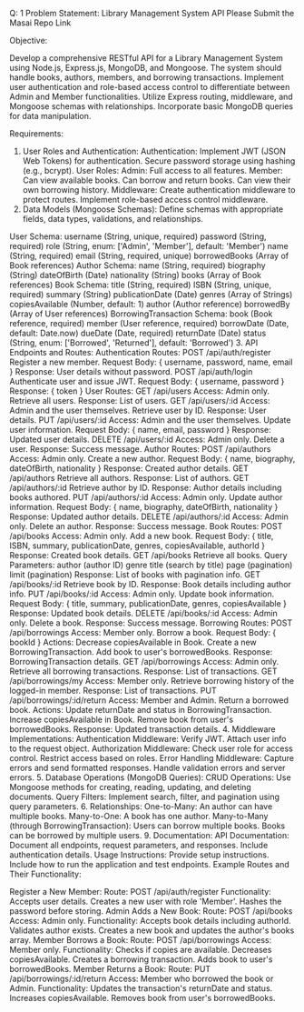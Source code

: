 Q: 1
Problem Statement: Library Management System API
Please Submit the Masai Repo Link

Objective:

Develop a comprehensive RESTful API for a Library Management System using Node.js, Express.js, MongoDB, and Mongoose. The system should handle books, authors, members, and borrowing transactions. Implement user authentication and role-based access control to differentiate between Admin and Member functionalities. Utilize Express routing, middleware, and Mongoose schemas with relationships. Incorporate basic MongoDB queries for data manipulation.

Requirements:

1. User Roles and Authentication:
Authentication:
Implement JWT (JSON Web Tokens) for authentication.
Secure password storage using hashing (e.g., bcrypt).
User Roles:
Admin:
Full access to all features.
Member:
Can view available books.
Can borrow and return books.
Can view their own borrowing history.
Middleware:
Create authentication middleware to protect routes.
Implement role-based access control middleware.
2. Data Models (Mongoose Schemas):
Define schemas with appropriate fields, data types, validations, and relationships.

User Schema:
username (String, unique, required)
password (String, required)
role (String, enum: ['Admin', 'Member'], default: 'Member')
name (String, required)
email (String, required, unique)
borrowedBooks (Array of Book references)
Author Schema:
name (String, required)
biography (String)
dateOfBirth (Date)
nationality (String)
books (Array of Book references)
Book Schema:
title (String, required)
ISBN (String, unique, required)
summary (String)
publicationDate (Date)
genres (Array of Strings)
copiesAvailable (Number, default: 1)
author (Author reference)
borrowedBy (Array of User references)
BorrowingTransaction Schema:
book (Book reference, required)
member (User reference, required)
borrowDate (Date, default: Date.now)
dueDate (Date, required)
returnDate (Date)
status (String, enum: ['Borrowed', 'Returned'], default: 'Borrowed')
3. API Endpoints and Routes:
Authentication Routes:
POST /api/auth/register
Register a new member.
Request Body: { username, password, name, email }
Response: User details without password.
POST /api/auth/login
Authenticate user and issue JWT.
Request Body: { username, password }
Response: { token }
User Routes:
GET /api/users
Access: Admin only.
Retrieve all users.
Response: List of users.
GET /api/users/:id
Access: Admin and the user themselves.
Retrieve user by ID.
Response: User details.
PUT /api/users/:id
Access: Admin and the user themselves.
Update user information.
Request Body: { name, email, password }
Response: Updated user details.
DELETE /api/users/:id
Access: Admin only.
Delete a user.
Response: Success message.
Author Routes:
POST /api/authors
Access: Admin only.
Create a new author.
Request Body: { name, biography, dateOfBirth, nationality }
Response: Created author details.
GET /api/authors
Retrieve all authors.
Response: List of authors.
GET /api/authors/:id
Retrieve author by ID.
Response: Author details including books authored.
PUT /api/authors/:id
Access: Admin only.
Update author information.
Request Body: { name, biography, dateOfBirth, nationality }
Response: Updated author details.
DELETE /api/authors/:id
Access: Admin only.
Delete an author.
Response: Success message.
Book Routes:
POST /api/books
Access: Admin only.
Add a new book.
Request Body: { title, ISBN, summary, publicationDate, genres, copiesAvailable, authorId }
Response: Created book details.
GET /api/books
Retrieve all books.
Query Parameters:
author (author ID)
genre
title (search by title)
page (pagination)
limit (pagination)
Response: List of books with pagination info.
GET /api/books/:id
Retrieve book by ID.
Response: Book details including author info.
PUT /api/books/:id
Access: Admin only.
Update book information.
Request Body: { title, summary, publicationDate, genres, copiesAvailable }
Response: Updated book details.
DELETE /api/books/:id
Access: Admin only.
Delete a book.
Response: Success message.
Borrowing Routes:
POST /api/borrowings
Access: Member only.
Borrow a book.
Request Body: { bookId }
Actions:
Decrease copiesAvailable in Book.
Create a new BorrowingTransaction.
Add book to user's borrowedBooks.
Response: BorrowingTransaction details.
GET /api/borrowings
Access: Admin only.
Retrieve all borrowing transactions.
Response: List of transactions.
GET /api/borrowings/my
Access: Member only.
Retrieve borrowing history of the logged-in member.
Response: List of transactions.
PUT /api/borrowings/:id/return
Access: Member and Admin.
Return a borrowed book.
Actions:
Update returnDate and status in BorrowingTransaction.
Increase copiesAvailable in Book.
Remove book from user's borrowedBooks.
Response: Updated transaction details.
4. Middleware Implementations:
Authentication Middleware:
Verify JWT.
Attach user info to the request object.
Authorization Middleware:
Check user role for access control.
Restrict access based on roles.
Error Handling Middleware:
Capture errors and send formatted responses.
Handle validation errors and server errors.
5. Database Operations (MongoDB Queries):
CRUD Operations:
Use Mongoose methods for creating, reading, updating, and deleting documents.
Query Filters:
Implement search, filter, and pagination using query parameters.
6. Relationships:
One-to-Many:
An author can have multiple books.
Many-to-One:
A book has one author.
Many-to-Many (through BorrowingTransaction):
Users can borrow multiple books.
Books can be borrowed by multiple users.
9. Documentation:
API Documentation:
Document all endpoints, request parameters, and responses.
Include authentication details.
Usage Instructions:
Provide setup instructions.
Include how to run the application and test endpoints.
Example Routes and Their Functionality:

Register a New Member:
Route: POST /api/auth/register
Functionality:
Accepts user details.
Creates a new user with role 'Member'.
Hashes the password before storing.
Admin Adds a New Book:
Route: POST /api/books
Access: Admin only.
Functionality:
Accepts book details including authorId.
Validates author exists.
Creates a new book and updates the author's books array.
Member Borrows a Book:
Route: POST /api/borrowings
Access: Member only.
Functionality:
Checks if copies are available.
Decreases copiesAvailable.
Creates a borrowing transaction.
Adds book to user's borrowedBooks.
Member Returns a Book:
Route: PUT /api/borrowings/:id/return
Access: Member who borrowed the book or Admin.
Functionality:
Updates the transaction's returnDate and status.
Increases copiesAvailable.
Removes book from user's borrowedBooks.


